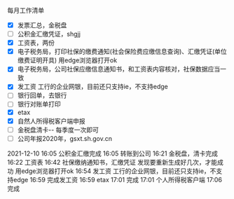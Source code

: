 每月工作清单
- [x] 发票汇总，金税盘
- [ ]  公积金汇缴凭证，shgjj
- [x] 工资表，两份
- [x] 电子税务局，打印社保的缴费通知(社会保险费应缴信息查询)、汇缴凭证(单位缴费证明开具)
	用edge浏览器打开ok
- [x] 电子税务局，公司社保应缴信息通知书，和工资表内容核对，社保数据应当一致
- [x] 发工资
	工行的企业网银，目前还只支持ie，不支持edge
- [ ] 银行回单，去银行
- [ ] 银行对账单打印
- [x] etax
- [x] 自然人所得税客户端申报
- [ ] 金税盘清卡-- 每季度一次即可
- [ ] 公司年报2020年，gsxt.sh.gov.cn

2021-12-10
16:05 公积金汇缴完成
16:05 转账到公司
16:21 金税盘，清卡完成
16:22 工资表
16:42 社保缴纳通知书，汇缴凭证
	发现要重新生成好几次，才能成功
	用edge浏览器打开ok
16:54 发工资
	工行的企业网银，目前还只支持ie，不支持edge
16:59 完成发工资
16:59 etax
17:01 完成
17:01 个人所得税客户端
17:06 完成
